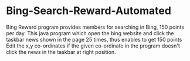 # Bing-Search-Reward-Automated
Bing Reward program provides members for searching in Bing, 150 points per day. 
This java program which open the bing website and click the taskbar news shown in the page 25 times, thus enables to get 150 points
Edit the x,y co-ordinates if the given co-ordinate in the program doesn't click the news in the taskbar at right position.
